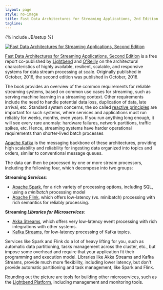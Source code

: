 ```yaml
---
layout: page
style: no-image
title: Fast Data Architectures for Streaming Applications, 2nd Edition
tagline:
---
```

{% include JB/setup %}
<div class="book-description">
  <a href="https://www.lightbend.com/ebooks/fast-data-architectures-for-streaming-applications-oreilly-2nd-edition" target="book" class="book-image"><img src="/assets/images/FastDataArch-StreamingApps-2ndEd-256x337.png" alt="Fast Data Architectures for Streaming Applications, Second Edition"/></a>
  <div class="book-description-text">
  <p>
    <a href="https://www.lightbend.com/ebooks/fast-data-architectures-for-streaming-applications-oreilly-2nd-edition" target="book">Fast Data Architectures for Streaming Applications, Second Edition</a> is a free report co-published by <a href="https://lightbend.com" target="lightbend">Lightbend</a> and <a href="https://oreilly.com" target="window">O'Reilly</a> on the architectural characteristics of highly available, resilient, scalable, and responsive systems for data stream processing at scale. Originally published in October, 2016, the second edition was published in October, 2018.
  </p>

  <p>
    The book provides an overview of the common requirements for reliable streaming systems, based on common use cases for streaming, such as serving machine learning in a streaming context. Other requirements include the need to handle potential data loss, duplication of data, late arrival, etc. Standard system concerns, the so called <a href="https://www.reactivemanifesto.org/" target="rm">reactive principles</a> are important for such systems, where services and applications must run reliably for weeks, months, even years. If you run anything long enough, it will see every rare anomaly: hardware failures, network partitions, traffic spikes, etc. Hence, streaming systems have harder operational requirements than shorter-lived batch processes
  </p>

  <p>
    <a href="https://kafka.apache.org" target="kafka">Apache Kafka</a> is the messaging backbone of these architectures, providing high scalability and reliability for ingesting data organized into topics and orders, similar to conventional message queues.
  </p>

  <p>
    The data can then be processed by one or more stream processors, including the following four, which decompose into two groups:
  </p>

  <b>Streaming <em>Services</em></b>:

  <ul>
    <li><a href="https://spark.apache.org" target="spark">Apache Spark</a>, for a rich variety of processing options, including SQL, using a <em>minibatch</em> processing model</li>
    <li><a href="https://flink.apache.org" target="flink">Apache Flink</a>, which offers low-latency (vs. minibatch) processing with rich semantics for reliably processing.</li>
  </ul>

  <b>Streaming <em>Libraries for Microservices</em></b>:

  <ul>
    <li><a href="https://akka.io" target="akka">Akka Streams</a>, which offers very low-latency event processing with rich integrations with other systems.</li>
    <li><a href="https://docs.confluent.io/3.0.0/streams/" target="ks">Kafka Streams</a>, for low-latency processing of Kafka topics.</li>
  </ul>

  <p>
    Services like Spark and Flink do a lot of heavy lifting for you, such as automatic data partitioning, tasks management across the cluster, etc., but impose some overhead and require that your application fit their programming and execution model. Libraries like Akka Streams and Kafka Streams, provide much more flexibility, including lower latency, but don't provide automatic partitioning and task management, like Spark and Flink.
  </p>

  <p>
    Rounding out the picture are tools for building other microservices, such as the <a href="https://www.lightbend.com/platform" target="lightbend">Lightbend Platform</a>, including management and monitoring tools.
  </p>
</div>
